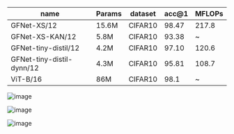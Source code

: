 | name | Params | dataset | acc@1 | MFLOPs |
| --- | --- | --- | --- | --- |
| GFNet-XS/12 | 15.6M | CIFAR10 | 98.47 | 217.8|
| GFNet-XS-KAN/12 | 5.8M | CIFAR10 | 93.38 | ~ |
| GFNet-tiny-distil/12 | 4.2M | CIFAR10 | 97.10 | 120.6 |
| GFNet-tiny-distil-dynn/12 | 4.3M | CIFAR10 | 95.81 | 108.7 |
| ViT-B/16 | 86M | CIFAR10 | 98.1 | ~ |

![image](https://github.com/zhaoweizhao/EdgeComputing/assets/151530559/71bb1a33-5d44-47fc-96b8-0757c4d17274)

![image](https://github.com/zhaoweizhao/EdgeComputing/assets/151530559/a558153c-acec-44b1-b87e-97d2d9dfc6f5)

![image](https://github.com/zhaoweizhao/EdgeComputing/assets/151530559/762e946e-fe41-481a-bf7a-948a53641f07)
